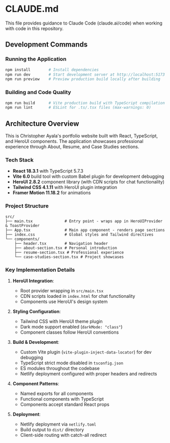 # CLAUDE.md

This file provides guidance to Claude Code (claude.ai/code) when working with code in this repository.

## Development Commands

### Running the Application
```bash
npm install        # Install dependencies
npm run dev        # Start development server at http://localhost:5173 with HMR
npm run preview    # Preview production build locally after building
```

### Building and Code Quality
```bash
npm run build      # Vite production build with TypeScript compilation
npm run lint       # ESLint for .ts/.tsx files (max-warnings: 0)
```

## Architecture Overview

This is Christopher Ayala's portfolio website built with React, TypeScript, and HeroUI components. The application showcases professional experience through About, Resume, and Case Studies sections.

### Tech Stack
- **React 18.3.1** with TypeScript 5.7.3
- **Vite 6.0** build tool with custom Babel plugin for development debugging
- **HeroUI 2.8.2** component library (with CDN scripts for chat functionality)
- **Tailwind CSS 4.1.11** with HeroUI plugin integration
- **Framer Motion 11.18.2** for animations

### Project Structure

```
src/
├── main.tsx              # Entry point - wraps app in HeroUIProvider & ToastProvider
├── App.tsx               # Main app component - renders page sections
├── index.css             # Global styles and Tailwind directives
└── components/
    ├── header.tsx        # Navigation header
    ├── about-section.tsx # Personal introduction
    ├── resume-section.tsx # Professional experience
    └── case-studies-section.tsx # Project showcases
```

### Key Implementation Details

1. **HeroUI Integration**: 
   - Root provider wrapping in `src/main.tsx`
   - CDN scripts loaded in `index.html` for chat functionality
   - Components use HeroUI's design system

2. **Styling Configuration**:
   - Tailwind CSS with HeroUI theme plugin
   - Dark mode support enabled (`darkMode: "class"`)
   - Component classes follow HeroUI conventions

3. **Build & Development**:
   - Custom Vite plugin (`vite-plugin-inject-data-locator`) for dev debugging
   - TypeScript strict mode disabled in `tsconfig.json`
   - ES modules throughout the codebase
   - Netlify deployment configured with proper headers and redirects

4. **Component Patterns**:
   - Named exports for all components
   - Functional components with TypeScript
   - Components accept standard React props

5. **Deployment**:
   - Netlify deployment via `netlify.toml`
   - Build output to `dist/` directory
   - Client-side routing with catch-all redirect